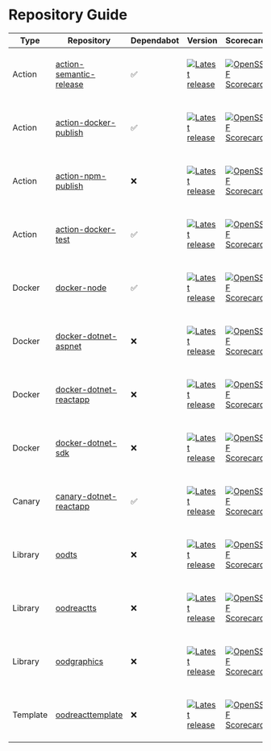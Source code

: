# Repository Guide
| Type | Repository | Dependabot | Version | Scorecard | Pipelines | Issues |
|------|------------|------------|---------|-----------|-----------|--------|
| Action | [action-semantic-release](https://github.com/outoforbitdev/action-semantic-release) | :white_check_mark: | <a href='https://github.com/outoforbitdev/action-semantic-release/releases/latest'><img alt='Latest release' src='https://img.shields.io/github/v/release/outoforbitdev/action-semantic-release?logo=github&label=%20'></a> | <a href='https://securityscorecards.dev/viewer/?uri=github.com/outoforbitdev/action-semantic-release'><img alt='OpenSSF Scorecard' src='https://api.securityscorecards.dev/projects/github.com/outoforbitdev/action-semantic-release/badge'></a> | <a href='https://github.com/outoforbitdev/action-semantic-release/actions/workflows/test.yml'><img alt='Test states' src='https://img.shields.io/github/actions/workflow/status/outoforbitdev/action-semantic-release/test.yml?label=Test'></a><br><a href='https://github.com/outoforbitdev/action-semantic-release/actions/workflows/release.yml'><img alt='Release states' src='https://img.shields.io/github/actions/workflow/status/outoforbitdev/action-semantic-release/release.yml?label=Release'></a>| <a href='https://github.com/outoforbitdev/action-semantic-release/issues'><img alt='Open issues' src='https://img.shields.io/github/issues/outoforbitdev/action-semantic-release?logo=github&label=Issues'></a> <br><a href='https://github.com/outoforbitdev/action-semantic-release/pulls'><img alt='Open PRs' src='https://img.shields.io/github/issues-pr/outoforbitdev/action-semantic-release?logo=github&label=PRs'></a> |
| Action | [action-docker-publish](https://github.com/outoforbitdev/action-docker-publish) | :white_check_mark: | <a href='https://github.com/outoforbitdev/action-docker-publish/releases/latest'><img alt='Latest release' src='https://img.shields.io/github/v/release/outoforbitdev/action-docker-publish?logo=github&label=%20'></a> | <a href='https://securityscorecards.dev/viewer/?uri=github.com/outoforbitdev/action-docker-publish'><img alt='OpenSSF Scorecard' src='https://api.securityscorecards.dev/projects/github.com/outoforbitdev/action-docker-publish/badge'></a> | <a href='https://github.com/outoforbitdev/action-docker-publish/actions/workflows/test.yml'><img alt='Test states' src='https://img.shields.io/github/actions/workflow/status/outoforbitdev/action-docker-publish/test.yml?label=Test'></a><br><a href='https://github.com/outoforbitdev/action-docker-publish/actions/workflows/release.yml'><img alt='Release states' src='https://img.shields.io/github/actions/workflow/status/outoforbitdev/action-docker-publish/release.yml?label=Release'></a>| <a href='https://github.com/outoforbitdev/action-docker-publish/issues'><img alt='Open issues' src='https://img.shields.io/github/issues/outoforbitdev/action-docker-publish?logo=github&label=Issues'></a> <br><a href='https://github.com/outoforbitdev/action-docker-publish/pulls'><img alt='Open PRs' src='https://img.shields.io/github/issues-pr/outoforbitdev/action-docker-publish?logo=github&label=PRs'></a> |
| Action | [action-npm-publish](https://github.com/outoforbitdev/action-npm-publish) | :x: | <a href='https://github.com/outoforbitdev/action-npm-publish/releases/latest'><img alt='Latest release' src='https://img.shields.io/github/v/release/outoforbitdev/action-npm-publish?logo=github&label=%20'></a> | <a href='https://securityscorecards.dev/viewer/?uri=github.com/outoforbitdev/action-npm-publish'><img alt='OpenSSF Scorecard' src='https://api.securityscorecards.dev/projects/github.com/outoforbitdev/action-npm-publish/badge'></a> | <a href='https://github.com/outoforbitdev/action-npm-publish/actions/workflows/test.yml'><img alt='Test states' src='https://img.shields.io/github/actions/workflow/status/outoforbitdev/action-npm-publish/test.yml?label=Test'></a><br><a href='https://github.com/outoforbitdev/action-npm-publish/actions/workflows/release.yml'><img alt='Release states' src='https://img.shields.io/github/actions/workflow/status/outoforbitdev/action-npm-publish/release.yml?label=Release'></a>| <a href='https://github.com/outoforbitdev/action-npm-publish/issues'><img alt='Open issues' src='https://img.shields.io/github/issues/outoforbitdev/action-npm-publish?logo=github&label=Issues'></a> <br><a href='https://github.com/outoforbitdev/action-npm-publish/pulls'><img alt='Open PRs' src='https://img.shields.io/github/issues-pr/outoforbitdev/action-npm-publish?logo=github&label=PRs'></a> |
| Action | [action-docker-test](https://github.com/outoforbitdev/action-docker-test) | :white_check_mark: | <a href='https://github.com/outoforbitdev/action-docker-test/releases/latest'><img alt='Latest release' src='https://img.shields.io/github/v/release/outoforbitdev/action-docker-test?logo=github&label=%20'></a> | <a href='https://securityscorecards.dev/viewer/?uri=github.com/outoforbitdev/action-docker-test'><img alt='OpenSSF Scorecard' src='https://api.securityscorecards.dev/projects/github.com/outoforbitdev/action-docker-test/badge'></a> | <a href='https://github.com/outoforbitdev/action-docker-test/actions/workflows/test.yml'><img alt='Test states' src='https://img.shields.io/github/actions/workflow/status/outoforbitdev/action-docker-test/test.yml?label=Test'></a><br><a href='https://github.com/outoforbitdev/action-docker-test/actions/workflows/release.yml'><img alt='Release states' src='https://img.shields.io/github/actions/workflow/status/outoforbitdev/action-docker-test/release.yml?label=Release'></a>| <a href='https://github.com/outoforbitdev/action-docker-test/issues'><img alt='Open issues' src='https://img.shields.io/github/issues/outoforbitdev/action-docker-test?logo=github&label=Issues'></a> <br><a href='https://github.com/outoforbitdev/action-docker-test/pulls'><img alt='Open PRs' src='https://img.shields.io/github/issues-pr/outoforbitdev/action-docker-test?logo=github&label=PRs'></a> |
| Docker | [docker-node](https://github.com/outoforbitdev/docker-node) | :white_check_mark: | <a href='https://github.com/outoforbitdev/docker-node/releases/latest'><img alt='Latest release' src='https://img.shields.io/github/v/release/outoforbitdev/docker-node?logo=github&label=%20'></a> | <a href='https://securityscorecards.dev/viewer/?uri=github.com/outoforbitdev/docker-node'><img alt='OpenSSF Scorecard' src='https://api.securityscorecards.dev/projects/github.com/outoforbitdev/docker-node/badge'></a> | <a href='https://github.com/outoforbitdev/docker-node/actions/workflows/test.yml'><img alt='Test states' src='https://img.shields.io/github/actions/workflow/status/outoforbitdev/docker-node/test.yml?label=Test'></a><br><a href='https://github.com/outoforbitdev/docker-node/actions/workflows/release.yml'><img alt='Release states' src='https://img.shields.io/github/actions/workflow/status/outoforbitdev/docker-node/release.yml?label=Release'></a>| <a href='https://github.com/outoforbitdev/docker-node/issues'><img alt='Open issues' src='https://img.shields.io/github/issues/outoforbitdev/docker-node?logo=github&label=Issues'></a> <br><a href='https://github.com/outoforbitdev/docker-node/pulls'><img alt='Open PRs' src='https://img.shields.io/github/issues-pr/outoforbitdev/docker-node?logo=github&label=PRs'></a> |
| Docker | [docker-dotnet-aspnet](https://github.com/outoforbitdev/docker-dotnet-aspnet) | :x: | <a href='https://github.com/outoforbitdev/docker-dotnet-aspnet/releases/latest'><img alt='Latest release' src='https://img.shields.io/github/v/release/outoforbitdev/docker-dotnet-aspnet?logo=github&label=%20'></a> | <a href='https://securityscorecards.dev/viewer/?uri=github.com/outoforbitdev/docker-dotnet-aspnet'><img alt='OpenSSF Scorecard' src='https://api.securityscorecards.dev/projects/github.com/outoforbitdev/docker-dotnet-aspnet/badge'></a> | <a href='https://github.com/outoforbitdev/docker-dotnet-aspnet/actions/workflows/test.yml'><img alt='Test states' src='https://img.shields.io/github/actions/workflow/status/outoforbitdev/docker-dotnet-aspnet/test.yml?label=Test'></a><br><a href='https://github.com/outoforbitdev/docker-dotnet-aspnet/actions/workflows/release.yml'><img alt='Release states' src='https://img.shields.io/github/actions/workflow/status/outoforbitdev/docker-dotnet-aspnet/release.yml?label=Release'></a>| <a href='https://github.com/outoforbitdev/docker-dotnet-aspnet/issues'><img alt='Open issues' src='https://img.shields.io/github/issues/outoforbitdev/docker-dotnet-aspnet?logo=github&label=Issues'></a> <br><a href='https://github.com/outoforbitdev/docker-dotnet-aspnet/pulls'><img alt='Open PRs' src='https://img.shields.io/github/issues-pr/outoforbitdev/docker-dotnet-aspnet?logo=github&label=PRs'></a> |
| Docker | [docker-dotnet-reactapp](https://github.com/outoforbitdev/docker-dotnet-reactapp) | :x: | <a href='https://github.com/outoforbitdev/docker-dotnet-reactapp/releases/latest'><img alt='Latest release' src='https://img.shields.io/github/v/release/outoforbitdev/docker-dotnet-reactapp?logo=github&label=%20'></a> | <a href='https://securityscorecards.dev/viewer/?uri=github.com/outoforbitdev/docker-dotnet-reactapp'><img alt='OpenSSF Scorecard' src='https://api.securityscorecards.dev/projects/github.com/outoforbitdev/docker-dotnet-reactapp/badge'></a> | <a href='https://github.com/outoforbitdev/docker-dotnet-reactapp/actions/workflows/test.yml'><img alt='Test states' src='https://img.shields.io/github/actions/workflow/status/outoforbitdev/docker-dotnet-reactapp/test.yml?label=Test'></a><br><a href='https://github.com/outoforbitdev/docker-dotnet-reactapp/actions/workflows/release.yml'><img alt='Release states' src='https://img.shields.io/github/actions/workflow/status/outoforbitdev/docker-dotnet-reactapp/release.yml?label=Release'></a>| <a href='https://github.com/outoforbitdev/docker-dotnet-reactapp/issues'><img alt='Open issues' src='https://img.shields.io/github/issues/outoforbitdev/docker-dotnet-reactapp?logo=github&label=Issues'></a> <br><a href='https://github.com/outoforbitdev/docker-dotnet-reactapp/pulls'><img alt='Open PRs' src='https://img.shields.io/github/issues-pr/outoforbitdev/docker-dotnet-reactapp?logo=github&label=PRs'></a> |
| Docker | [docker-dotnet-sdk](https://github.com/outoforbitdev/docker-dotnet-sdk) | :x: | <a href='https://github.com/outoforbitdev/docker-dotnet-sdk/releases/latest'><img alt='Latest release' src='https://img.shields.io/github/v/release/outoforbitdev/docker-dotnet-sdk?logo=github&label=%20'></a> | <a href='https://securityscorecards.dev/viewer/?uri=github.com/outoforbitdev/docker-dotnet-sdk'><img alt='OpenSSF Scorecard' src='https://api.securityscorecards.dev/projects/github.com/outoforbitdev/docker-dotnet-sdk/badge'></a> | <a href='https://github.com/outoforbitdev/docker-dotnet-sdk/actions/workflows/test.yml'><img alt='Test states' src='https://img.shields.io/github/actions/workflow/status/outoforbitdev/docker-dotnet-sdk/test.yml?label=Test'></a><br><a href='https://github.com/outoforbitdev/docker-dotnet-sdk/actions/workflows/release.yml'><img alt='Release states' src='https://img.shields.io/github/actions/workflow/status/outoforbitdev/docker-dotnet-sdk/release.yml?label=Release'></a>| <a href='https://github.com/outoforbitdev/docker-dotnet-sdk/issues'><img alt='Open issues' src='https://img.shields.io/github/issues/outoforbitdev/docker-dotnet-sdk?logo=github&label=Issues'></a> <br><a href='https://github.com/outoforbitdev/docker-dotnet-sdk/pulls'><img alt='Open PRs' src='https://img.shields.io/github/issues-pr/outoforbitdev/docker-dotnet-sdk?logo=github&label=PRs'></a> |
| Canary | [canary-dotnet-reactapp](https://github.com/outoforbitdev/canary-dotnet-reactapp) | :white_check_mark: | <a href='https://github.com/outoforbitdev/canary-dotnet-reactapp/releases/latest'><img alt='Latest release' src='https://img.shields.io/github/v/release/outoforbitdev/canary-dotnet-reactapp?logo=github&label=%20'></a> | <a href='https://securityscorecards.dev/viewer/?uri=github.com/outoforbitdev/canary-dotnet-reactapp'><img alt='OpenSSF Scorecard' src='https://api.securityscorecards.dev/projects/github.com/outoforbitdev/canary-dotnet-reactapp/badge'></a> | <a href='https://github.com/outoforbitdev/canary-dotnet-reactapp/actions/workflows/test.yml'><img alt='Test states' src='https://img.shields.io/github/actions/workflow/status/outoforbitdev/canary-dotnet-reactapp/test.yml?label=Test'></a><br><a href='https://github.com/outoforbitdev/canary-dotnet-reactapp/actions/workflows/release.yml'><img alt='Release states' src='https://img.shields.io/github/actions/workflow/status/outoforbitdev/canary-dotnet-reactapp/release.yml?label=Release'></a>| <a href='https://github.com/outoforbitdev/canary-dotnet-reactapp/issues'><img alt='Open issues' src='https://img.shields.io/github/issues/outoforbitdev/canary-dotnet-reactapp?logo=github&label=Issues'></a> <br><a href='https://github.com/outoforbitdev/canary-dotnet-reactapp/pulls'><img alt='Open PRs' src='https://img.shields.io/github/issues-pr/outoforbitdev/canary-dotnet-reactapp?logo=github&label=PRs'></a> |
| Library | [oodts](https://github.com/outoforbitdev/oodts) | :x: | <a href='https://github.com/outoforbitdev/oodts/releases/latest'><img alt='Latest release' src='https://img.shields.io/github/v/release/outoforbitdev/oodts?logo=github&label=%20'></a> | <a href='https://securityscorecards.dev/viewer/?uri=github.com/outoforbitdev/oodts'><img alt='OpenSSF Scorecard' src='https://api.securityscorecards.dev/projects/github.com/outoforbitdev/oodts/badge'></a> | <a href='https://github.com/outoforbitdev/oodts/actions/workflows/test.yml'><img alt='Test states' src='https://img.shields.io/github/actions/workflow/status/outoforbitdev/oodts/test.yml?label=Test'></a><br><a href='https://github.com/outoforbitdev/oodts/actions/workflows/release.yml'><img alt='Release states' src='https://img.shields.io/github/actions/workflow/status/outoforbitdev/oodts/release.yml?label=Release'></a>| <a href='https://github.com/outoforbitdev/oodts/issues'><img alt='Open issues' src='https://img.shields.io/github/issues/outoforbitdev/oodts?logo=github&label=Issues'></a> <br><a href='https://github.com/outoforbitdev/oodts/pulls'><img alt='Open PRs' src='https://img.shields.io/github/issues-pr/outoforbitdev/oodts?logo=github&label=PRs'></a> |
| Library | [oodreactts](https://github.com/outoforbitdev/oodreactts) | :x: | <a href='https://github.com/outoforbitdev/oodreactts/releases/latest'><img alt='Latest release' src='https://img.shields.io/github/v/release/outoforbitdev/oodreactts?logo=github&label=%20'></a> | <a href='https://securityscorecards.dev/viewer/?uri=github.com/outoforbitdev/oodreactts'><img alt='OpenSSF Scorecard' src='https://api.securityscorecards.dev/projects/github.com/outoforbitdev/oodreactts/badge'></a> | <a href='https://github.com/outoforbitdev/oodreactts/actions/workflows/test.yml'><img alt='Test states' src='https://img.shields.io/github/actions/workflow/status/outoforbitdev/oodreactts/test.yml?label=Test'></a><br><a href='https://github.com/outoforbitdev/oodreactts/actions/workflows/release.yml'><img alt='Release states' src='https://img.shields.io/github/actions/workflow/status/outoforbitdev/oodreactts/release.yml?label=Release'></a>| <a href='https://github.com/outoforbitdev/oodreactts/issues'><img alt='Open issues' src='https://img.shields.io/github/issues/outoforbitdev/oodreactts?logo=github&label=Issues'></a> <br><a href='https://github.com/outoforbitdev/oodreactts/pulls'><img alt='Open PRs' src='https://img.shields.io/github/issues-pr/outoforbitdev/oodreactts?logo=github&label=PRs'></a> |
| Library | [oodgraphics](https://github.com/outoforbitdev/oodgraphics) | :x: | <a href='https://github.com/outoforbitdev/oodgraphics/releases/latest'><img alt='Latest release' src='https://img.shields.io/github/v/release/outoforbitdev/oodgraphics?logo=github&label=%20'></a> | <a href='https://securityscorecards.dev/viewer/?uri=github.com/outoforbitdev/oodgraphics'><img alt='OpenSSF Scorecard' src='https://api.securityscorecards.dev/projects/github.com/outoforbitdev/oodgraphics/badge'></a> | <a href='https://github.com/outoforbitdev/oodgraphics/actions/workflows/test.yml'><img alt='Test states' src='https://img.shields.io/github/actions/workflow/status/outoforbitdev/oodgraphics/test.yml?label=Test'></a><br><a href='https://github.com/outoforbitdev/oodgraphics/actions/workflows/release.yml'><img alt='Release states' src='https://img.shields.io/github/actions/workflow/status/outoforbitdev/oodgraphics/release.yml?label=Release'></a>| <a href='https://github.com/outoforbitdev/oodgraphics/issues'><img alt='Open issues' src='https://img.shields.io/github/issues/outoforbitdev/oodgraphics?logo=github&label=Issues'></a> <br><a href='https://github.com/outoforbitdev/oodgraphics/pulls'><img alt='Open PRs' src='https://img.shields.io/github/issues-pr/outoforbitdev/oodgraphics?logo=github&label=PRs'></a> |
| Template | [oodreacttemplate](https://github.com/outoforbitdev/oodreacttemplate) | :x: | <a href='https://github.com/outoforbitdev/oodreacttemplate/releases/latest'><img alt='Latest release' src='https://img.shields.io/github/v/release/outoforbitdev/oodreacttemplate?logo=github&label=%20'></a> | <a href='https://securityscorecards.dev/viewer/?uri=github.com/outoforbitdev/oodreacttemplate'><img alt='OpenSSF Scorecard' src='https://api.securityscorecards.dev/projects/github.com/outoforbitdev/oodreacttemplate/badge'></a> | <a href='https://github.com/outoforbitdev/oodreacttemplate/actions/workflows/test.yml'><img alt='Test states' src='https://img.shields.io/github/actions/workflow/status/outoforbitdev/oodreacttemplate/test.yml?label=Test'></a><br><a href='https://github.com/outoforbitdev/oodreacttemplate/actions/workflows/release.yml'><img alt='Release states' src='https://img.shields.io/github/actions/workflow/status/outoforbitdev/oodreacttemplate/release.yml?label=Release'></a>| <a href='https://github.com/outoforbitdev/oodreacttemplate/issues'><img alt='Open issues' src='https://img.shields.io/github/issues/outoforbitdev/oodreacttemplate?logo=github&label=Issues'></a> <br><a href='https://github.com/outoforbitdev/oodreacttemplate/pulls'><img alt='Open PRs' src='https://img.shields.io/github/issues-pr/outoforbitdev/oodreacttemplate?logo=github&label=PRs'></a> |
